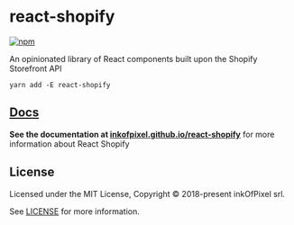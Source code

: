 # react-shopify

[![npm](https://img.shields.io/npm/v/react-shopify.svg?style=flat-square)](https://www.npmjs.com/package/react-shopify)

An opinionated library of React components built upon the Shopify Storefront API

```shell
yarn add -E react-shopify
```

## [Docs](https://inkofpixel.github.io/react-shopify/)

**See the documentation at [inkofpixel.github.io/react-shopify](https://inkofpixel.github.io/react-shopify/)** for more information about React Shopify

## License

Licensed under the MIT License, Copyright © 2018-present inkOfPixel srl.

See [LICENSE](./LICENSE) for more information.
